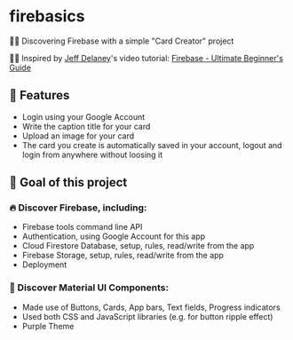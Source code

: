 # firebasics

🕵️‍♂️ Discovering Firebase with a simple "Card Creator" project

👨‍🏫 Inspired by [Jeff Delaney](https://fireship.io/)'s video tutorial: [Firebase - Ultimate Beginner's Guide](https://youtu.be/9kRgVxULbag)

## 🔮 Features

- Login using your Google Account
- Write the caption title for your card
- Upload an image for your card
- The card you create is automatically saved in your account, logout and login from anywhere without loosing it

## 🎯 Goal of this project

### 🔥 Discover Firebase, including:

- Firebase tools command line API
- Authentication, using Google Account for this app
- Cloud Firestore Database, setup, rules, read/write from the app
- Firebase Storage, setup, rules, read/write from the app
- Deployment

### 🎨 Discover Material UI Components:

- Made use of Buttons, Cards, App bars, Text fields, Progress indicators
- Used both CSS and JavaScript libraries (e.g. for button ripple effect)
- Purple Theme
